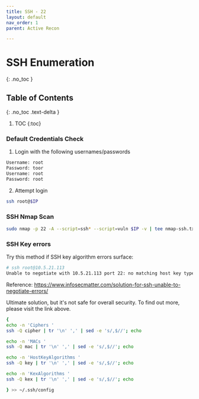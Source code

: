 ```yaml
---
title: SSH - 22
layout: default
nav_order: 1
parent: Active Recon

---
```


# SSH Enumeration
{: .no_toc }

## Table of Contents
{: .no_toc .text-delta }
1. TOC
{:toc}

### Default Credentials Check
1. Login with the following usernames/passwords
```bash
Username: root
Password: toor
Username: root
Password: root
```

2. Attempt login
```bash
ssh root@$IP
```



### SSH Nmap Scan
```bash
sudo nmap -p 22 -A --script=ssh* --script=vuln $IP -v | tee nmap-ssh.txt
```

### SSH Key errors
Try this method if SSH key algorithm errors surface: 

```bash
# ssh root@10.5.21.113
Unable to negotiate with 10.5.21.113 port 22: no matching host key type found. Their offer: ssh-dss
```

Reference: https://www.infosecmatter.com/solution-for-ssh-unable-to-negotiate-errors/

Ultimate solution, but it's not safe for overall security. To find out more, please visit the link above. 

```bash
{
echo -n 'Ciphers '
ssh -Q cipher | tr '\n' ',' | sed -e 's/,$//'; echo

echo -n 'MACs '
ssh -Q mac | tr '\n' ',' | sed -e 's/,$//'; echo

echo -n 'HostKeyAlgorithms '
ssh -Q key | tr '\n' ',' | sed -e 's/,$//'; echo

echo -n 'KexAlgorithms '
ssh -Q kex | tr '\n' ',' | sed -e 's/,$//'; echo

} >> ~/.ssh/config
```